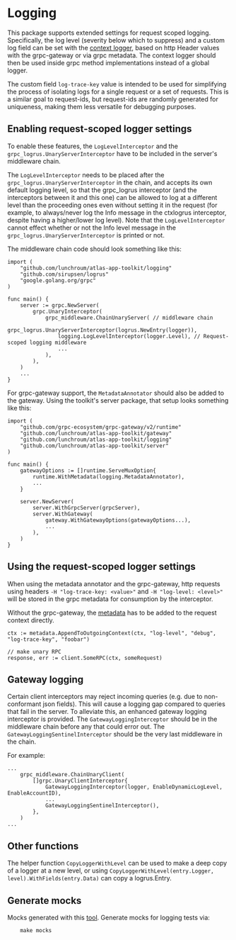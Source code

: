 # Logging

This package supports extended settings for request scoped logging.
Specifically, the log level (severity below which to suppress) and a custom log field can be set with the [context logger](https://github.com/grpc-ecosystem/go-grpc-middleware/tree/master/logging/logrus), based on http Header values with the grpc-gateway or via grpc metadata.
The context logger should then be used inside grpc method implementations instead of a global logger.

The custom field `log-trace-key` value is intended to be used for simplifying the process of isolating logs for a single request or a set of requests.
This is a similar goal to request-ids, but request-ids are randomly generated for uniqueness, making them less versatile for debugging purposes.

## Enabling request-scoped logger settings

To enable these features, the `LogLevelInterceptor` and the `grpc_logrus.UnaryServerInterceptor` have to be included in the server's middleware chain.

The `LogLevelInterceptor` needs to be placed after the `grpc_logrus.UnaryServerInterceptor` in the chain, and accepts its own default logging level, so that the grpc_logrus interceptor (and the interceptors between it and this one) can be allowed to log at a different level than the proceeding ones even without setting it in the request (for example, to always/never log the Info message in the ctxlogrus interceptor, despite having a higher/lower log level).
Note that the `LogLevelInterceptor` cannot effect whether or not the Info level message in the `grpc_logrus.UnaryServerInterceptor` is printed or not.

The middleware chain code should look something like this:
```golang
import (
	"github.com/lunchroum/atlas-app-toolkit/logging"
	"github.com/sirupsen/logrus"
	"google.golang.org/grpc"
)

func main() {
	server := grpc.NewServer(
		grpc.UnaryInterceptor(
			grpc_middleware.ChainUnaryServer( // middleware chain
				grpc_logrus.UnaryServerInterceptor(logrus.NewEntry(logger)),
				logging.LogLevelInterceptor(logger.Level), // Request-scoped logging middleware
				...
			),
		),
	)
	...
}
```

For grpc-gateway support, the `MetadataAnnotator` should also be added to the gateway.
Using the toolkit's server package, that setup looks something like this:
```golang
import (
	"github.com/grpc-ecosystem/grpc-gateway/v2/runtime"
	"github.com/lunchroum/atlas-app-toolkit/gateway"
	"github.com/lunchroum/atlas-app-toolkit/logging"
	"github.com/lunchroum/atlas-app-toolkit/server"
)

func main() {
	gatewayOptions := []runtime.ServeMuxOption{
		runtime.WithMetadata(logging.MetadataAnnotator),
		...
	}

	server.NewServer(
		server.WithGrpcServer(grpcServer),
		server.WithGateway(
			gateway.WithGatewayOptions(gatewayOptions...),
			...
		),
	)
}
```

## Using the request-scoped logger settings

When using the metadata annotator and the grpc-gateway, http requests using headers `-H "log-trace-key: <value>"` and `-H "log-level: <level>"` will be stored in the grpc metadata for consumption by the interceptor.

Without the grpc-gateway, the [metadata](https://github.com/grpc/grpc-go/blob/master/Documentation/grpc-metadata.md) has to be added to the request context directly.
```golang
ctx := metadata.AppendToOutgoingContext(ctx, "log-level", "debug", "log-trace-key", "foobar")

// make unary RPC
response, err := client.SomeRPC(ctx, someRequest)
```

## Gateway logging

Certain client interceptors may reject incoming queries (e.g. due to non-conformant json fields).
This will cause a logging gap compared to queries that fail in the server. To alleviate this, an enhanced gateway logging interceptor is provided.
The `GatewayLoggingInterceptor` should be in the middleware chain before any that could error out.
The `GatewayLoggingSentinelInterceptor` should be the very last middleware in the chain.

For example:
```golang
...
	grpc_middleware.ChainUnaryClient(
		[]grpc.UnaryClientInterceptor{
			GatewayLoggingInterceptor(logger, EnableDynamicLogLevel, EnableAccountID),
			...
			GatewayLoggingSentinelInterceptor(),
		},
	)
...
```

## Other functions

The helper function `CopyLoggerWithLevel` can be used to make a deep copy of a logger at a new level, or using `CopyLoggerWithLevel(entry.Logger, level).WithFields(entry.Data)` can copy a logrus.Entry.

## Generate mocks

Mocks generated with this [tool](https://github.com/maxbrunsfeld/counterfeiter). Generate mocks for logging tests via:
```makefile
    make mocks
```
